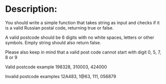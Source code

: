 # Description:

You should write a simple function that takes string as input and checks if it is a valid Russian postal code, returning true or false.

A valid postcode should be 6 digits with no white spaces, letters or other symbols. Empty string should also return false.

Please also keep in mind that a valid post code cannot start with digit 0, 5, 7, 8 or 9

Valid postcode example 198328, 310003, 424000

Invalid postcode examples 12A483, 1@63, 111, 056879
